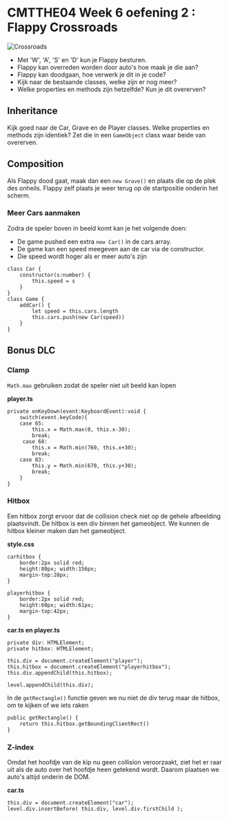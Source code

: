 # CMTTHE04 Week 6 oefening 2 : Flappy Crossroads

![Crossroads](docs/images/screenshot.png?raw=true "Crossroads")

- Met 'W', 'A', 'S' en 'D' kun je Flappy besturen.
- Flappy kan overreden worden door auto's hoe maak je die aan?
- Flappy kan doodgaan, hoe verwerk je dit in je code?
- Kijk naar de bestaande classes, welke zijn er nog meer?
- Welke properties en methods zijn hetzelfde? Kun je dit overerven?

## Inheritance

Kijk goed naar de Car, Grave en de Player classes. Welke properties en methods zijn identiek?
Zet die in een `GameObject` class waar beide van overerven.

## Composition

Als Flappy dood gaat, maak dan een `new Grave()` en plaats die op de plek des onheils.
Flappy zelf plaats je weer terug op de startpositie onderin het scherm.

### Meer Cars aanmaken

Zodra de speler boven in beeld komt kan je het volgende doen:

 - De game pushed een extra `new Car()` in de cars array.
 - De game kan een speed meegeven aan de car via de constructor.
 - Die speed wordt hoger als er meer auto's zijn


```
class Car {
    constructor(s:number) {
        this.speed = s
    }
}
class Game {
    addCar() {
        let speed = this.cars.length
        this.cars.push(new Car(speed))
    }
}
```

## Bonus DLC

### Clamp

`Math.max` gebruiken zodat de speler niet uit beeld kan lopen

**player.ts**
```
private onKeyDown(event:KeyboardEvent):void {
    switch(event.keyCode){
    case 65:
        this.x = Math.max(0, this.x-30);
        break;
     case 68:
        this.x = Math.min(760, this.x+30);
        break;
    case 83:
        this.y = Math.min(670, this.y+30);
        break;
    }
}
```

### Hitbox

Een hitbox zorgt ervoor dat de collision check niet op de gehele afbeelding plaatsvindt. De hitbox is een div binnen het gameobject. We kunnen de hitbox kleiner maken dan het gameobject.

**style.css**
```
carhitbox {
    border:2px solid red;
    height:80px; width:156px;
    margin-top:28px;
}

playerhitbox {
    border:2px solid red;
    height:60px; width:61px;
    margin-top:42px;
}
```

**car.ts en player.ts**
```
private div: HTMLElement;    
private hitbox: HTMLElement;

this.div = document.createElement("player");
this.hitbox = document.createElement("playerhitbox");
this.div.appendChild(this.hitbox);

level.appendChild(this.div);
```

In de `getRectangle()` functie geven we nu niet de div terug maar de hitbox, om te kijken of we iets raken

```
public getRectangle() {
    return this.hitbox.getBoundingClientRect()
}
```

### Z-index

Omdat het hoofdje van de kip nu geen collision veroorzaakt, ziet het er raar uit als de auto over het hoofdje heen getekend wordt. Daarom plaatsen we auto's altijd onderin de DOM.

**car.ts**
```
this.div = document.createElement("car");
level.div.insertBefore( this.div, level.div.firstChild );
```

